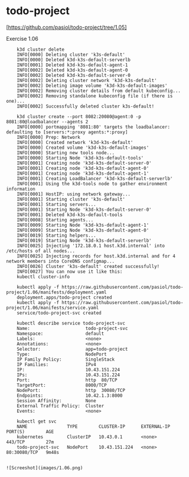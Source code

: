 # todo-project

[https://github.com/pasiol/todo-project/tree/1.05]

Exercise 1.06

        k3d cluster delete
        INFO[0000] Deleting cluster 'k3s-default'               
        INFO[0000] Deleted k3d-k3s-default-serverlb             
        INFO[0001] Deleted k3d-k3s-default-agent-1              
        INFO[0002] Deleted k3d-k3s-default-agent-0              
        INFO[0002] Deleted k3d-k3s-default-server-0             
        INFO[0002] Deleting cluster network 'k3d-k3s-default'   
        INFO[0002] Deleting image volume 'k3d-k3s-default-images'
        INFO[0002] Removing cluster details from default kubeconfig...
        INFO[0002] Removing standalone kubeconfig file (if there is one)...
        INFO[0002] Successfully deleted cluster k3s-default!
    
        k3d cluster create --port 8082:20080@agent:0 -p 8081:80@loadbalancer --agents 2
        INFO[0000] portmapping '8081:80' targets the loadbalancer: defaulting to [servers:*:proxy agents:*:proxy]
        INFO[0000] Prep: Network                                
        INFO[0000] Created network 'k3d-k3s-default'            
        INFO[0000] Created volume 'k3d-k3s-default-images'      
        INFO[0000] Starting new tools node...                   
        INFO[0000] Starting Node 'k3d-k3s-default-tools'        
        INFO[0001] Creating node 'k3d-k3s-default-server-0'     
        INFO[0001] Creating node 'k3d-k3s-default-agent-0'      
        INFO[0001] Creating node 'k3d-k3s-default-agent-1'      
        INFO[0001] Creating LoadBalancer 'k3d-k3s-default-serverlb'
        INFO[0001] Using the k3d-tools node to gather environment information
        INFO[0001] HostIP: using network gateway...             
        INFO[0001] Starting cluster 'k3s-default'               
        INFO[0001] Starting servers...                          
        INFO[0001] Starting Node 'k3d-k3s-default-server-0'     
        INFO[0001] Deleted k3d-k3s-default-tools                
        INFO[0008] Starting agents...                           
        INFO[0009] Starting Node 'k3d-k3s-default-agent-1'      
        INFO[0009] Starting Node 'k3d-k3s-default-agent-0'      
        INFO[0019] Starting helpers...                          
        INFO[0019] Starting Node 'k3d-k3s-default-serverlb'     
        INFO[0025] Injecting '172.18.0.1 host.k3d.internal' into /etc/hosts of all nodes...
        INFO[0025] Injecting records for host.k3d.internal and for 4 network members into CoreDNS configmap...
        INFO[0026] Cluster 'k3s-default' created successfully!  
        INFO[0027] You can now use it like this:                
        kubectl cluster-info
    
        kubectl apply -f https://raw.githubusercontent.com/pasiol/todo-project/1.06/manifests/deployment.yaml
        deployment.apps/todo-project created
        kubectl apply -f https://raw.githubusercontent.com/pasiol/todo-project/1.06/manifests/service.yaml
        service/todo-project-svc created
    
        kubectl describe service todo-project-svc
        Name:                     todo-project-svc
        Namespace:                default
        Labels:                   <none>
        Annotations:              <none>
        Selector:                 app=todo-project
        Type:                     NodePort
        IP Family Policy:         SingleStack
        IP Families:              IPv4
        IP:                       10.43.151.224
        IPs:                      10.43.151.224
        Port:                     http  80/TCP
        TargetPort:               8000/TCP
        NodePort:                 http  30080/TCP
        Endpoints:                10.42.1.3:8000
        Session Affinity:         None
        External Traffic Policy:  Cluster
        Events:                   <none>
    
        kubectl get svc
        NAME               TYPE        CLUSTER-IP      EXTERNAL-IP   PORT(S)        AGE
        kubernetes         ClusterIP   10.43.0.1       <none>        443/TCP        27m
        todo-project-svc   NodePort    10.43.151.224   <none>        80:30080/TCP   9m48s
    
    
    ![Screeshot](images/1.06.png)




